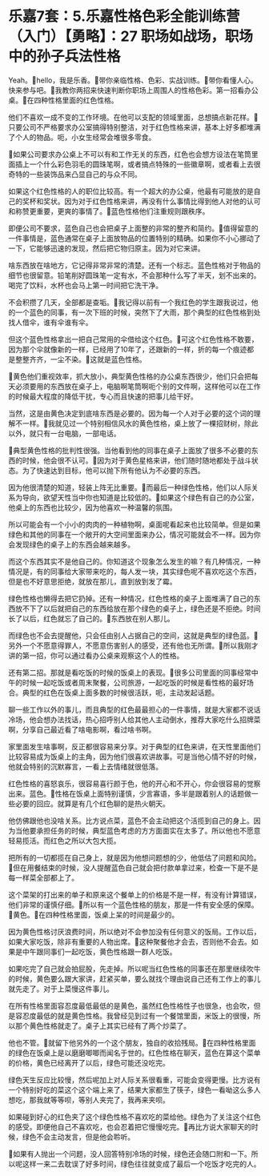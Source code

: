 # 乐嘉7套：5.乐嘉性格色彩全能训练营（入门）【勇略】：27 职场如战场，职场中的孙子兵法性格

Yeah。🎼hello，我是乐香。🎼带你亲临性格、色彩、实战训练。🎼带你看懂人心。快来参与吧。🎼我教你两招来快速判断你职场上周围人的性格色彩。第一招看办公桌。🎼在四种性格里面的红色性格。

他们不喜欢一成不变的工作环境。在他可以支配的领域里面，总想搞点新花样。🎼只要公司不严格要求办公室搞得特别整洁，对于红色性格来讲，基本上好多都堆满了个人的物品。呃，小女生经常会堆很多零食。

🎼如果公司要求办公桌上不可以有和工作无关的东西，红色也会想方设法在笔筒里面插上一个什么彩色羽毛的圆珠笔啊，或者搞点特殊的一些徽章啊，或者看上去很奇特的一些装饰品来凸显自己的与众不同。

如果这个红色性格的人的职位比较高。有一个超大的办公桌，他最有可能放的是自己的奖杯和奖状。因为对于红色性格来讲，再没有什么事情比得到他人对他的认可和称赞更重要，更爽的事情了。🎼蓝色性格他们注重规则跟秩序。

即便公司不要求，蓝色自己也会把桌子上面整的非常的整齐和简约。🎼值得留意的一件事情是，蓝色通常在桌子上面放物品的位置特别的精确。如果你不小心挪动了一下，它能够迅速的发现，然后把它物归原主。因为对它来讲。

啥东西放在啥地方，它记得非常非常的清楚。还有一个标志。蓝色性格对于物品的细节也很留意。铅笔削好圆珠笔一定有水，不会那种什么写了半天，划不出来的。喝完了饮料，水杯也会马上第一时间把它洗干净。

不会积攒了几天，全部都是查垢。🎼我记得以前有一个我红色的学生跟我说过，他的一个蓝色的同事，有一次下班的时候，突然下了大雨，那个典型的红色性格到处找人借伞，谁有伞谁有伞。

但这个蓝色性格拿出一把自己常用的伞借给这个红色。🎼可这个红色性格不敢要，因为那个伞就像新的一样，已经用了10年了，还跟新的一样，折的每一个痕迹都是整整齐齐，一尘不染。🎼这就是蓝色性格。

🎼黄色他们重视效率，抓大放小，典型黄色性格的办公桌东西很少，他们只会把每天必须要用的东西放在桌子上，电脑啊笔筒啊呃个别的文件啊，这样他可以在工作的时候最大程度的降低干扰，专心而且快速的把事儿给干好。

当然，这是由黄色决定到底啥东西是必要的。因为每一个人对于必要的这个词的理解不一样。🎼我就见过一个特别相信风水的黄色性格，桌上放了一棵招财树，除此以外，就只有一台电脑，一部电话。

🎼典型黄色性格的批判性很强。当他看到他的同事在桌子上面放了很多不必要的东西的时候，他会很不认可。🎼因为对于黄色星格来讲，他们随时随地都处于战斗状态。为了快速达到目标，他可以抛下所有他认为不必要的东西。

因为他很清楚的知道，轻装上阵无比重要。🎼而最后一种绿色性格，他们以人际关系为导向，欲望天性当中你也知道是比较低的。🎼如果这个绿色有自己的办公室，他桌上的东西也比较少，因为他喜欢一种温馨的氛围。

所以可能会有一个小小的肉肉的一种植物啊，桌面呢看起来也比较简单。但是如果绿色和其他的同事在一个敞开的大空间里面来办公，情况可能就会不一样。因为你会发现绿色的桌子上的东西会越来越多。

而这个东西其实不是他自己的。你知道这个现象怎么发生的嘛？有几种情况，一种情况是，有的同事给大家带来吃的，每人发一块，其实绿色呢不喜欢吃这个东西，但是也不好意思拒绝，就放在那儿，直到放到发了霉。

绿色性格也懒得去把它扔掉。还有一种情况，红色性格的桌子上面堆满了自己的东西放不下了以后就把自己的东西给放在那个绿色的桌子上，绿色还是不拒绝。时间长了以后，红色就忘了自己的。🎼东西放在别人那儿。

而绿色也不会去提醒他，只会任由别人占据自己的空间，这就是典型的绿色蓝。🎼另外一个不愿意得罪人，不愿意伤害别人的感受，还有他也无所谓。🎼所以我刚才讲的第一招，你可以通过看办公桌来观察这个人的性格。

还有第二招。那就是看吃饭的时候的饭桌上的表现。🎼很多公司里面的同事经常中午的时候一起吃饭或者周末聚餐，公司旅游，一起吃饭的时候是看性格的最好场合。典型的红色在饭桌上面多数的时候很活跃，呃，主动发起话题。

聊一些工作以外的事儿，而且典型的红色最最担心的一件事情，就是大家都不说话冷场，他会想办法找话，热心招呼别人给其他人主动倒水，推荐大家吃什么招牌菜啊，分享自己最近看了啥电影啊，看过啥书啊。

家里面发生啥事啊，反正都很容易来分享。对于典型的红色来讲，在天性里面他们比较容易成为饭桌上的主角，因为他们很喜欢讲故事。可是当他心情不好的时候，他就会特别的沉默寡言，一看上去情绪就很低落。

红色性格的喜怒哀乐，很容易喜行颜于色，他的开心和不开心，你会很容易的觉察出来。蓝色。🎼性格在饭桌上面特别谨慎，少言寡语，多半是跟着别人的话题做一些必要的回应。就算是有几个红色聊的是热火朝天。

他仿佛跟他也没啥关系。比方说点菜，蓝色不会主动把这个活揽到自己的身上。因为当他要承担任务的时候，典型蓝色考虑的方方面面实在太多了。所以他也不愿意轻易揽活。而红色之所以大包大揽。

把所有的一切都揽在自己身上，就是因为他想问题想的少，他低估了问题和风险。🎼但在用餐结束的时候，没人提醒蓝色自己就会把付款单拿过来，检查一下是不是每一样菜全部都上了。

这个菜架的打出来的单子和原来这个餐单上的价格是不是一样，有没有计算错误，他们非常的谨慎仔细。🎼所以有一个蓝色性格的朋友，那是一件有安全感的保障。🎼黄色。🎼在四种性格里面，饭桌上呆的时间是最少的。

因为黄色性格讨厌浪费时间，所以绝对不会参加没有任何意义的饭局。工作以后，如果大家吃饭，除非有重要的人物出席。🎼这种聚餐他才会去，否则他不会去。如果是中午跟同事们一起吃饭，黄色性格跟一群人吃饭。

如果吃完了自己就会拍屁股，先走掉。所以呢当红色性格的同事还在那里继续吹牛的时候，黄色要么跟大家讲，赶紧买单，要么就找个理由说自己还有工作上的事儿就先走了。对于上菜慢这件事儿。

在所有性格里面容忍度最低最低的是黄色，虽然红色性格性子也很急，也会吹，但是容忍度最低的就是黄色性格。我曾经见到过有一个餐馆里面，米饭上的很慢，所以那个黄色性格就走了。桌子上其实已经有了两个炒菜了。

他也不管。🎼就留下他另外的一个这个朋友，独自的收拾残局。🎼在四种性格里面的绿色在饭桌上是以磨磨唧唧而闻名于世的。红色性格在聊天，蓝色在算这个菜单的价格，黄色已经离开了以后，绿色可能还没吃完。

绿色天生反应比较慢，然后呢加上对人际关系很看重，可能会变得更慢。比方说有一个特别好吃的菜这个这个端上来了，结果大家都生了筷子，绿色一看呦这么多人想吃，那我就等等呗，等别人夹完了，我再来夹呗。

如果碰到好心的红色夹了这个绿色性格不喜欢吃的菜给他。绿色为了关注这个红色的感受。即便他自己不喜欢吃，也会忍着把它慢慢吃完。🎼再比方说大家聊天的时候，绿色不会主动发言，但是他会聆听。

🎼如果有人抛出一个问题，没人回答特别冷场的时候，绿色还会随口附和一下。所以呢这样一来二去耽误了好多时间，绿色往往就变成了最后一个吃饭才吃完的人。

